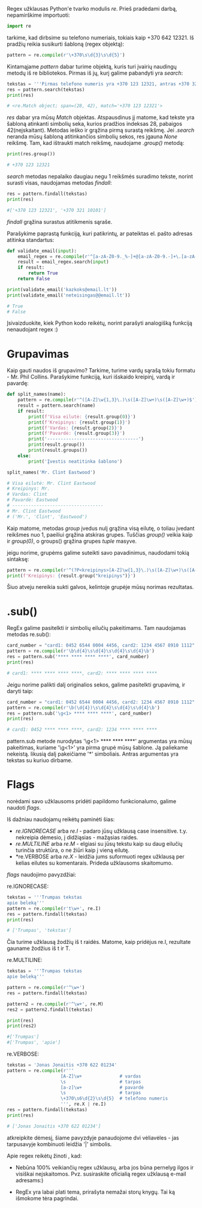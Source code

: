 Regex užklausas Python'e tvarko modulis *re*.
Prieš pradėdami darbą, nepamirškime importuoti:

```python
import re
```

tarkime, kad dirbsime su telefono numeriais, tokiais kaip +370 642 12321. Iš pradžių reikia susikurti šabloną 
(regex objektą):

```python
pattern = re.compile(r'\+370\s\d{3}\s\d{5}')
```

Kintamąjame *pattern* dabar turime objektą, kuris turi įvairių naudingų metodų iš re bibliotekos.
Pirmas iš jų, kurį galime pabandyti yra *search*:

```python
tekstas = '''Pirmas telefono numeris yra +370 123 12321, antras +370 321 10101.'''
res = pattern.search(tekstas)
print(res)

# <re.Match object; span=(28, 42), match='+370 123 12321'>
```

*res* dabar yra mūsų *Match* objektas. Atspausdinus jį matome, kad tekste yra šabloną atinkanti simbolių seka,
kurios pradžios indeksas 28, pabaigos 42(neįskaitant). Metodas ieško ir grąžina pirmą surastą reikšmę. Jei *.search* neranda mūsų
šabloną atitinkančios simbolių sekos, res įgauna *None* reikšmę.
Tam, kad ištraukti match reikšmę, naudojame *.group()* metodą:

```python
print(res.group())

# +370 123 12321
```

*search* metodas nepalaiko daugiau negu 1 reikšmės suradimo tekste, norint surasti visas, 
naudojamas metodas *findall*:

```python
res = pattern.findall(tekstas)
print(res)

#['+370 123 12321', '+370 321 10101']
```

*findall* grąžina surastus atitikmenis sąraše.

Parašykime paprastą funkciją, kuri patikrintų, ar pateiktas el. pašto adresas atitinka standartus:

```python
def validate_email(input):
    email_regex = re.compile(r'^[a-zA-Z0-9._%-]+@[a-zA-Z0-9.-]+\.[a-zA-Z]{2,6}$')
    result = email_regex.search(input)
    if result:
        return True
    return False

print(validate_email('kazkoks@email.lt'))
print(validate_email('neteisingas@@email.lt'))

# True
# False
```

Įsivaizduokite, kiek Python kodo reikėtų, norint parašyti analogišką funkciją nenaudojant regex :)

# Grupavimas

Kaip gauti naudos iš grupavimo? Tarkime, turime vardų sąrašą tokiu formatu - Mr. Phil Collins.
Parašykime funkciją, kuri išskaido kreipinį, vardą ir pavardę:

```python
def split_names(name):
    pattern = re.compile(r'^([A-Z]\w{1,3}\.)\s([A-Z]\w+)\s([A-Z]\w+)$')
    result = pattern.search(name)
    if result:
        print(f'Visa eilutė: {result.group(0)}')
        print(f'Kreipinys: {result.group(1)}')
        print(f'Vardas: {result.group(2)}')
        print(f'Pavardė: {result.group(3)}')
        print('----------------------------------')
        print(result.group())
        print(result.groups())
    else:
        print('Įvestis neatitinka šablono')

split_names('Mr. Clint Eastwood')

# Visa eilutė: Mr. Clint Eastwood
# Kreipinys: Mr.
# Vardas: Clint
# Pavardė: Eastwood
# ----------------------------------
# Mr. Clint Eastwood
# ('Mr.', 'Clint', 'Eastwood')
```

Kaip matome, metodas *group* įvedus nulį grąžina visą eilutę, o toliau įvedant reikšmes nuo 1, 
paeiliui grąžina atskiras grupes. Tuščias *group()* veikia kaip ir *group(0)*, o groups() 
grąžina grupes *tuple* masyve.

jeigu norime, grupėms galime suteikti savo pavadinimus, naudodami tokią sintaksę:

```python
pattern = re.compile(r'^(?P<kreipinys>[A-Z]\w{1,3}\.)\s([A-Z]\w+)\s([A-Z]\w+)$')
print(f'Kreipinys: {result.group("kreipinys")}')
```
Šiuo atveju nereikia sukti galvos, kelintoje grupėje mūsų norimas rezultatas.
# .sub()

RegEx galime pasitelkti ir simbolių eilučių pakeitimams. Tam naudojamas metodas re.sub():

```python
card_number = "card1: 0452 6544 0004 4456, card2: 1234 4567 8910 1112"
pattern = re.compile(r'\b\d{4}\s\d{4}\s\d{4}\s\d{4}\b')
res = pattern.sub('**** **** **** ****', card_number)
print(res)

# card1: **** **** **** ****, card2: **** **** **** ****
```

Jeigu norime palikti dalį originalios sekos, galime pasitelkti grupavimą, ir daryti taip:

```python
card_number = "card1: 0452 6544 0004 4456, card2: 1234 4567 8910 1112"
pattern = re.compile(r'\b(\d{4})\s\d{4}\s\d{4}\s\d{4}\b')
res = pattern.sub('\g<1> **** **** ****', card_number)
print(res)

# card1: 0452 **** **** ****, card2: 1234 **** **** ****
```

pattern.sub metode nurodytas '\\g<1> **** **** ****' argumentas yra mūsų pakeitimas, 
kuriame '\\g<1>' yra pirma grupė mūsų šablone. Ją paliekame nekeistą. likusią dalį 
pakeičiame '\*' simboliais. Antras argumentas yra tekstas su kuriuo dirbame.

# Flags

norėdami savo užklausoms pridėti papildomo funkcionalumo, galime naudoti *flags*.

Iš dažniau naudojamų reikėtų paminėti šias:

* *re.IGNORECASE* arba *re.I* - padaro jūsų užklausą case insensitive. t.y. nekreipia dėmesio, į didžiąsias - mažąsias raides.
* *re.MULTILINE* arba *re.M* - elgiasi su jūsų tekstu kaip su daug eilučių turinčia struktūra, o ne žiūri kaip į vieną eilutę.
* *re.VERBOSE arba *re.X* - leidžia jums suformuoti regex užklausą per kelias eilutes su komentarais. Prideda užklausoms skaitomumo.

*flags* naudojimo pavyzdžiai:

re.IGNORECASE:

```python
tekstas = '''Trumpas tekstas 
apie beleką'''
pattern = re.compile(r't\w+', re.I)
res = pattern.findall(tekstas)
print(res)

# ['Trumpas', 'tekstas']
```

Čia turime užklausą žodžių iš t raidės. Matome, kaip pridėjus re.I, rezultate gauname žodžius iš t ir T.

re.MULTILINE:

```python
tekstas = '''Trumpas tekstas 
apie beleką'''

pattern = re.compile(r'^\w+')
res = pattern.findall(tekstas)

pattern2 = re.compile(r'^\w+', re.M)
res2 = pattern2.findall(tekstas)

print(res)
print(res2)

#['Trumpas']
#['Trumpas', 'apie']
```

re.VERBOSE:

```python
tekstas = 'Jonas Jonaitis +370 622 01234'
pattern = re.compile(r'''
                    [A-Z]\w+              # vardas
                    \s                    # tarpas
                    [a-z]\w+              # pavardė
                    \s                    # tarpas
                    \+370\s6\d{2}\s\d{5}  # telefono numeris
                    ''', re.X | re.I)
res = pattern.findall(tekstas)
print(res) 

# ['Jonas Jonaitis +370 622 01234']
```

atkreipkite dėmesį, šiame pavyzdyje panaudojome dvi vėliavėles - jas tarpusavyje kombinuoti leidžia '|' simbolis.

Apie regex reikėtų žinoti , kad:

* Nebūna 100% veikiančių regex užklausų, arba jos būna pernelyg ilgos ir visiškai neįskaitomos. Pvz. susiraskite oficialią regex užklausą e-mail adresams:)

* RegEx yra labai plati tema, prirašyta nemažai storų knygų. Tai ką išmokome tėra pagrindai.